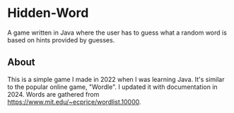 # Hidden-Word
A game written in Java where the user has to guess what a random word is based on hints provided by guesses.

## About
This is a simple game I made in 2022 when I was learning Java. It's similar to the popular online game, "Wordle". I updated it with documentation in 2024. Words are gathered from https://www.mit.edu/~ecprice/wordlist.10000.